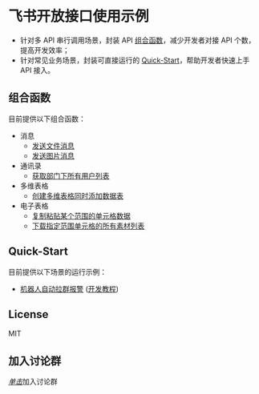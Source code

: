 # 飞书开放接口使用示例
* 针对多 API 串行调用场景，封装 API [组合函数](./composite_api)，减少开发者对接 API 个数，提高开发效率；
* 针对常见业务场景，封装可直接运行的 [Quick-Start](./quick_start)，帮助开发者快速上手 API 接入。

## 组合函数
目前提供以下组合函数：
* 消息
  * [发送文件消息](./composite_api/im/send_file.py)
  * [发送图片消息](./composite_api/im/send_image.py)
* 通讯录
  * [获取部门下所有用户列表](./composite_api/contact/list_user_by_department.py)
* 多维表格
  * [创建多维表格同时添加数据表](./composite_api/base/create_app_and_tables.py)
* 电子表格
  * [复制粘贴某个范围的单元格数据](./composite_api/sheets/copy_and_paste_by_range.py)
  * [下载指定范围单元格的所有素材列表](./composite_api/sheets/download_media_by_range.py)


## Quick-Start
目前提供以下场景的运行示例：
* [机器人自动拉群报警](./quick_start/robot) ([开发教程](https://open.feishu.cn/document/home/message-development-tutorial/introduction))
  

## License
MIT

## 加入讨论群
[_单击_](https://applink.feishu.cn/client/chat/chatter/add_by_link?link_token=575k28fa-2c12-400a-80c0-2d8924e00d38)加入讨论群
